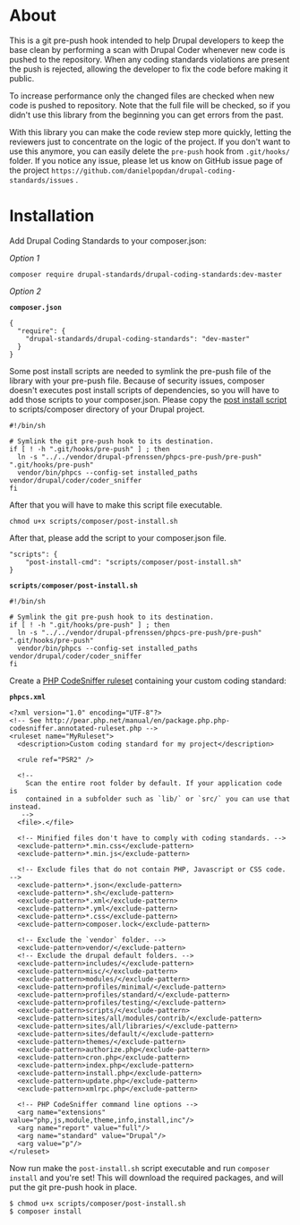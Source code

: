 About
=====

This is a git pre-push hook intended to help Drupal developers to keep the base 
clean by performing a scan with Drupal Coder whenever new code is
pushed to the repository. When any coding standards violations are present the
push is rejected, allowing the developer to fix the code before making it
public.

To increase performance only the changed files are checked when new code is
pushed to repository. Note that the full file will be checked, so if you didn't
use this library from the beginning you can get errors from the past.

With this library you can make the code review step more quickly, letting the 
reviewers just to concentrate on the logic of the project. If you don't want to
use this anymore, you can easily delete the `pre-push` hook from `.git/hooks/` 
folder. If you notice any issue, please let us know on GitHub issue page of the
project `https://github.com/danielpopdan/drupal-coding-standards/issues` .


Installation
=====

Add Drupal Coding Standards to your composer.json:

*Option 1* 

```
composer require drupal-standards/drupal-coding-standards:dev-master
```

*Option 2*

**`composer.json`**

```
{
  "require": {
    "drupal-standards/drupal-coding-standards": "dev-master"
  }
}
```

Some post install scripts are needed to symlink the pre-push file of the 
library with your pre-push file. Because of security issues, composer doesn't 
executes post install scripts of dependencies, so you will have to add
those scripts to your composer.json. Please copy the [post install script](https://github.com/danielpopdan/drupal-coding-standards/blob/master/scripts/composer/post-install.sh)
to scripts/composer directory of your Drupal project. 

```
#!/bin/sh

# Symlink the git pre-push hook to its destination.
if [ ! -h ".git/hooks/pre-push" ] ; then
  ln -s "../../vendor/drupal-pfrenssen/phpcs-pre-push/pre-push" ".git/hooks/pre-push"
  vendor/bin/phpcs --config-set installed_paths vendor/drupal/coder/coder_sniffer
fi
```

After that you will have to make this script file executable.

```
chmod u+x scripts/composer/post-install.sh
```

After that, please add the script to your composer.json file.
 
```
"scripts": {
    "post-install-cmd": "scripts/composer/post-install.sh"
}
```


**`scripts/composer/post-install.sh`**

```
#!/bin/sh

# Symlink the git pre-push hook to its destination.
if [ ! -h ".git/hooks/pre-push" ] ; then
  ln -s "../../vendor/drupal-pfrenssen/phpcs-pre-push/pre-push" ".git/hooks/pre-push"
  vendor/bin/phpcs --config-set installed_paths vendor/drupal/coder/coder_sniffer
fi
```

Create a [PHP CodeSniffer ruleset](http://pear.php.net/manual/en/package.php.php-codesniffer.annotated-ruleset.php)
containing your custom coding standard:

**`phpcs.xml`**

```
<?xml version="1.0" encoding="UTF-8"?>
<!-- See http://pear.php.net/manual/en/package.php.php-codesniffer.annotated-ruleset.php -->
<ruleset name="MyRuleset">
  <description>Custom coding standard for my project</description>

  <rule ref="PSR2" />

  <!--
    Scan the entire root folder by default. If your application code is
    contained in a subfolder such as `lib/` or `src/` you can use that instead.
   -->
  <file>.</file>

  <!-- Minified files don't have to comply with coding standards. -->
  <exclude-pattern>*.min.css</exclude-pattern>
  <exclude-pattern>*.min.js</exclude-pattern>

  <!-- Exclude files that do not contain PHP, Javascript or CSS code. -->
  <exclude-pattern>*.json</exclude-pattern>
  <exclude-pattern>*.sh</exclude-pattern>
  <exclude-pattern>*.xml</exclude-pattern>
  <exclude-pattern>*.yml</exclude-pattern>
  <exclude-pattern>*.css</exclude-pattern>
  <exclude-pattern>composer.lock</exclude-pattern>

  <!-- Exclude the `vendor` folder. -->
  <exclude-pattern>vendor/</exclude-pattern>
  <!-- Exclude the drupal default folders. -->
  <exclude-pattern>includes/</exclude-pattern>
  <exclude-pattern>misc/</exclude-pattern>
  <exclude-pattern>modules/</exclude-pattern>
  <exclude-pattern>profiles/minimal/</exclude-pattern>
  <exclude-pattern>profiles/standard/</exclude-pattern>
  <exclude-pattern>profiles/testing/</exclude-pattern>
  <exclude-pattern>scripts/</exclude-pattern>
  <exclude-pattern>sites/all/modules/contrib/</exclude-pattern>
  <exclude-pattern>sites/all/libraries/</exclude-pattern>
  <exclude-pattern>sites/default/</exclude-pattern>
  <exclude-pattern>themes/</exclude-pattern>
  <exclude-pattern>authorize.php</exclude-pattern>
  <exclude-pattern>cron.php</exclude-pattern>
  <exclude-pattern>index.php</exclude-pattern>
  <exclude-pattern>install.php</exclude-pattern>
  <exclude-pattern>update.php</exclude-pattern>
  <exclude-pattern>xmlrpc.php</exclude-pattern>

  <!-- PHP CodeSniffer command line options -->
  <arg name="extensions" value="php,js,module,theme,info,install,inc"/>
  <arg name="report" value="full"/>
  <arg name="standard" value="Drupal"/>
  <arg value="p"/>
</ruleset>
```

Now run make the `post-install.sh` script executable and run `composer install`
and you're set! This will download the required packages, and will put the git
pre-push hook in place.

```
$ chmod u+x scripts/composer/post-install.sh
$ composer install
```
